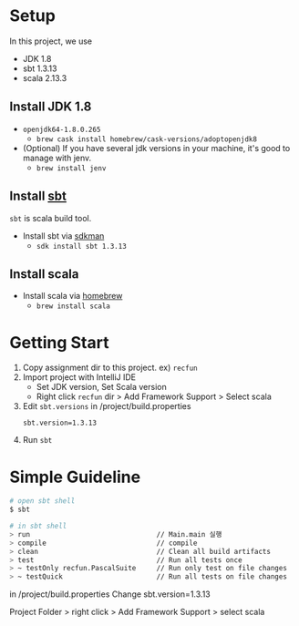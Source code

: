 # Setup
In this project, we use  
* JDK 1.8
* sbt 1.3.13
* scala 2.13.3

## Install JDK 1.8
* `openjdk64-1.8.0.265`
  * `brew cask install homebrew/cask-versions/adoptopenjdk8`
* (Optional) If you have several jdk versions in your machine, it's good to manage with jenv. 
  * `brew install jenv`

## Install [sbt](https://www.scala-sbt.org/index.html)
`sbt` is scala build tool.
* Install sbt via [sdkman](https://sdkman.io/install)
  * `sdk install sbt 1.3.13`

## Install scala
* Install scala via [homebrew](https://brew.sh/index_ko)
  * `brew install scala`
  
# Getting Start
1. Copy assignment dir to this project. ex) `recfun`
1. Import project with IntelliJ IDE  
    * Set JDK version, Set Scala version
    * Right click `recfun` dir > Add Framework Support > Select scala
1. Edit `sbt.versions` in /project/build.properties
    ```properties
    sbt.version=1.3.13
    ```
1. Run `sbt`

# Simple Guideline 

```sh
# open sbt shell
$ sbt

# in sbt shell
> run                               // Main.main 실행
> compile                           // compile
> clean                             // Clean all build artifacts
> test                              // Run all tests once
> ~ testOnly recfun.PascalSuite     // Run only test on file changes
> ~ testQuick                       // Run all tests on file changes
```


in /project/build.properties Change sbt.version=1.3.13



Project Folder > right click > Add Framework Support > select scala